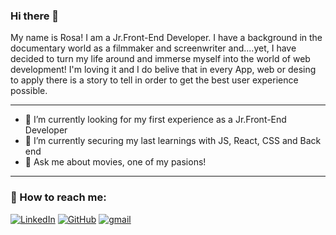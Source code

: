 ### Hi there 👋

My name is Rosa! I am a Jr.Front-End Developer. I have a background in the documentary world as a filmmaker and screenwriter and....yet, I have decided to turn my life around and immerse myself into the world of web development! 
I'm loving it and I do belive that in every App, web or desing to apply there is a story to tell in order to get the best user experience  possible. 
<hr/>









- 🔭 I’m currently looking for my first experience as a Jr.Front-End Developer
- 🌱 I’m currently securing my last learnings with JS, React, CSS and Back end
- 💬 Ask me about movies, one of my pasions!
<hr/>

### :postbox: How to reach me:

<a href="https://www.linkedin.com/in/rosa-berned/"><img img alt="LinkedIn" src="https://img.shields.io/badge/linkedin-0e76a8.svg?&style=for-the-badge&logo=linkedin&logoColor=white" /></a>
<a href="https://github.com/RosaBF"><img alt="GitHub" src="https://img.shields.io/badge/GitHub-2f363d.svg?&style=for-the-badge&logo=Github&logoColor=white" /></a>
<a href="mailto:rosaberned30@gmail.com"><img alt="gmail" src="https://img.shields.io/badge/gmail-red.svg?&style=for-the-badge&logo=gmail&logoColor=white" /></a>



